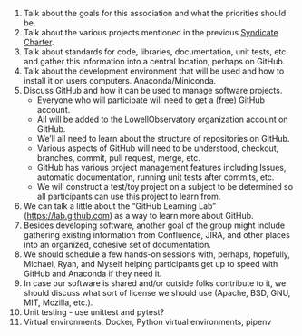 1. Talk about the goals for this association and what the priorities should be.
2. Talk about the various projects mentioned in the previous [Syndicate Charter](https://github.com/LowellObservatory/TheSyndicate/blob/master/SyndicateCharter.md).
3. Talk about standards for code, libraries, documentation, unit tests, etc. and gather this information into a central location, perhaps on GitHub.
4. Talk about the development environment that will be used and how to install it on users computers. Anaconda/Miniconda.
5. Discuss GitHub and how it can be used to manage software projects.
   - Everyone who will participate will need to get a (free) GitHub account.
   - All will be added to the LowellObservatory organization account on GitHub.
   - We’ll all need to learn about the structure of repositories on GitHub.
   - Various aspects of GitHub will need to be understood, checkout, branches, commit, pull request, merge, etc.
   - GitHub has various project management features including Issues, automatic documentation, running unit tests after commits, etc.
   - We will construct a test/toy project on a subject to be determined so all participants can use this project to learn from.
6. We can talk a little about the “GitHub Learning Lab” (https://lab.github.com) as a way to learn more about GitHub.
7. Besides developing software, another goal of the group might include gathering existing information from Confluence, JIRA, and other places into an organized, cohesive set of documentation.
8. We should schedule a few hands-on sessions with, perhaps, hopefully, Michael, Ryan, and Myself helping participants get up to speed with GitHub and Anaconda if they need it.
9. In case our software is shared and/or outside folks contribute to it, we should discuss what sort of license
we should use (Apache, BSD, GNU, MIT, Mozilla, etc.).
10. Unit testing - use unittest and pytest?
11. Virtual environments, Docker, Python virtual environments, pipenv
